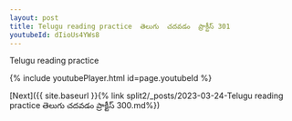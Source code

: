 ```yaml
---
layout: post
title: Telugu reading practice  తెలుగు  చదవడం  ప్రాక్టీస్ 301
youtubeId: dIioUs4YWs8
---
```

 
 
Telugu reading practice
 
 
 
 
 


{% include youtubePlayer.html id=page.youtubeId %}
 
[Next]({{ site.baseurl }}{% link  split2/_posts/2023-03-24-Telugu reading practice  తెలుగు  చదవడం  ప్రాక్టీస్ 300.md%})
 
